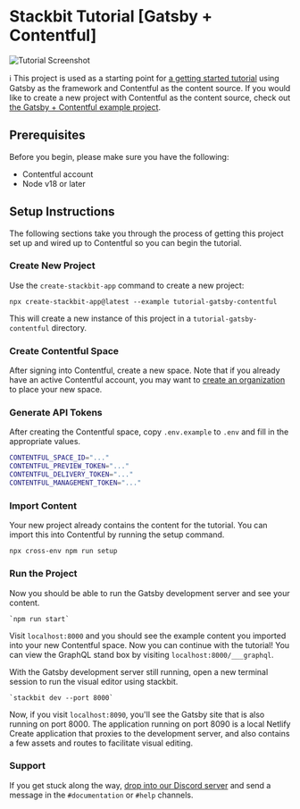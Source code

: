 # Stackbit Tutorial [Gatsby + Contentful]

![Tutorial Screenshot](https://assets.stackbit.com/docs/tutorial-shared-thumb-v2.png)

ℹ️ This project is used as a starting point for [a getting started tutorial](https://docs.stackbit.com/getting-started/gatsby-contentful) using Gatsby as the framework and Contentful as the content source. If you would like to create a new project with Contentful as the content source, check out [the Gatsby + Contentful example project](https://github.com/stackbit-themes/stackbit-examples/tree/main/gatsby-contentful).

## Prerequisites

Before you begin, please make sure you have the following:

- Contentful account
- Node v18 or later

## Setup Instructions

The following sections take you through the process of getting this project set up and wired up to Contentful so you can begin the tutorial.

### Create New Project

Use the `create-stackbit-app` command to create a new project:

    npx create-stackbit-app@latest --example tutorial-gatsby-contentful

This will create a new instance of this project in a `tutorial-gatsby-contentful` directory.

### Create Contentful Space

After signing into Contentful, create a new space. Note that if you already have an active Contentful account, you may want to [create an organization](https://app.contentful.com/account/organizations/new) to place your new space.

### Generate API Tokens

After creating the Contentful space, copy `.env.example` to `.env` and fill in the appropriate values.

```bash
CONTENTFUL_SPACE_ID="..."
CONTENTFUL_PREVIEW_TOKEN="..."
CONTENTFUL_DELIVERY_TOKEN="..."
CONTENTFUL_MANAGEMENT_TOKEN="..."
```

### Import Content

Your new project already contains the content for the tutorial. You can import this into Contentful by running the setup command.

    npx cross-env npm run setup

### Run the Project

Now you should be able to run the Gatsby development server and see your content.

    `npm run start`

Visit `localhost:8000` and you should see the example content you imported into your new Contentful space. Now you can continue with the tutorial! You can view the GraphQL stand box by visiting `localhost:8000/___graphql`.

With the Gatsby development server still running, open a new terminal session to run the visual editor using stackbit.

    `stackbit dev --port 8000`

Now, if you visit `localhost:8090`, you'll see the Gatsby site that is also running on port 8000. The application running on port 8090 is a local Netlify Create application that proxies to the development server, and also contains a few assets and routes to facilitate visual editing.

### Support

If you get stuck along the way, [drop into our Discord server](https://discord.gg/HUNhjVkznH) and send a message in the `#documentation` or `#help` channels.
